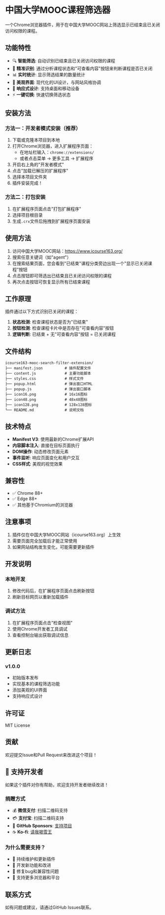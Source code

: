 # 中国大学MOOC课程筛选器

一个Chrome浏览器插件，用于在中国大学MOOC网站上筛选显示已结束且已关闭访问权限的课程。

## 功能特性

- 🔍 **智能筛选**: 自动识别已结束且已关闭访问权限的课程
- 🎯 **精准识别**: 通过分析课程状态和"可查看内容"按钮来判断课程是否已关闭
- 📊 **实时统计**: 显示筛选结果的数量统计
- 🎨 **美观界面**: 现代化的UI设计，与网站风格协调
- 📱 **响应式设计**: 支持桌面和移动设备
- ⚡ **一键切换**: 快速切换筛选状态

## 安装方法

### 方法一：开发者模式安装（推荐）

1. 下载或克隆本项目到本地
2. 打开Chrome浏览器，进入扩展程序页面：
   - 在地址栏输入：`chrome://extensions/`
   - 或者点击菜单 → 更多工具 → 扩展程序
3. 开启右上角的"开发者模式"
4. 点击"加载已解压的扩展程序"
5. 选择本项目文件夹
6. 插件安装完成！

### 方法二：打包安装

1. 在扩展程序页面点击"打包扩展程序"
2. 选择项目根目录
3. 生成`.crx`文件后拖拽到扩展程序页面安装

## 使用方法

1. 访问中国大学MOOC网站：https://www.icourse163.org/
2. 搜索任意关键词（如"agent"）
3. 在搜索结果页面，您会看到"已结束"课程分类旁边出现一个"显示已关闭课程"按钮
4. 点击按钮即可筛选出已结束且已关闭访问权限的课程
5. 再次点击按钮可恢复显示所有已结束课程

## 工作原理

插件通过以下方式识别已关闭的课程：

1. **状态检测**: 检查课程状态是否为"已结束"
2. **按钮检测**: 检查课程卡片中是否存在"可查看内容"按钮
3. **逻辑判断**: 已结束 + 无"可查看内容"按钮 = 已关闭课程

## 文件结构

```
icourse163-mooc-search-filter-extension/
├── manifest.json          # 插件配置文件
├── content.js             # 主要功能脚本
├── styles.css             # 样式文件
├── popup.html             # 弹出窗口HTML
├── popup.js               # 弹出窗口脚本
├── icon16.png             # 16x16图标
├── icon48.png             # 48x48图标
├── icon128.png            # 128x128图标
└── README.md              # 说明文档
```

## 技术特点

- **Manifest V3**: 使用最新的Chrome扩展API
- **内容脚本注入**: 直接在目标页面执行
- **DOM操作**: 动态修改页面元素
- **事件监听**: 响应页面变化和用户交互
- **CSS样式**: 美观的视觉效果

## 兼容性

- ✅ Chrome 88+
- ✅ Edge 88+
- ✅ 其他基于Chromium的浏览器

## 注意事项

1. 插件仅在中国大学MOOC网站（icourse163.org）上生效
2. 需要页面完全加载后才能正常使用
3. 如果网站结构发生变化，可能需要更新插件

## 开发说明

### 本地开发

1. 修改代码后，在扩展程序页面点击刷新按钮
2. 刷新目标网页以重新加载插件

### 调试方法

1. 在扩展程序页面点击"检查视图"
2. 使用Chrome开发者工具调试
3. 查看控制台输出获取调试信息

## 更新日志

### v1.0.0
- 初始版本发布
- 实现基本的课程筛选功能
- 添加美观的UI界面
- 支持响应式设计

## 许可证

MIT License

## 贡献

欢迎提交Issue和Pull Request来改进这个项目！

## 💝 支持开发者

如果这个插件对你有帮助，欢迎支持开发者继续改进！

### 捐赠方式

- 💰 **微信支付**: 扫描二维码支持
- 💳 **支付宝**: 扫描二维码支持  
- 🎁 **GitHub Sponsors**: [支持项目](https://github.com/sponsors/XX19)
- ☕ **Ko-fi**: [请我喝雪王](https://ko-fi.com/XX19)

### 为什么需要支持？

- 🔧 持续维护和更新插件
- 🚀 开发新功能和改进
- 🐛 修复bug和兼容性问题
- 📱 支持更多浏览器和平台

## 联系方式

如有问题或建议，请通过GitHub Issues联系。
